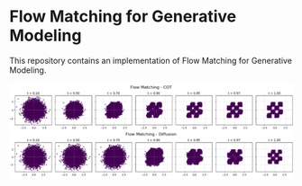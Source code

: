 # Flow Matching for Generative Modeling

This repository contains an implementation of Flow Matching for Generative Modeling.

![Comparison between Conditional Optimal Transport FM and VP Diffusion FM](/checkers_at_t.png)